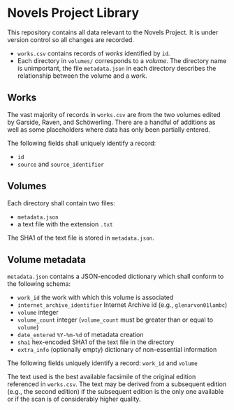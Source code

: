 # Novels Project Library

This repository contains all data relevant to the Novels Project. It is under
version control so all changes are recorded.

- `works.csv` contains records of *works* identified by `id`.
- Each directory in `volumes/` corresponds to a *volume*. The directory name is
  unimportant, the file `metadata.json` in each directory describes the
  relationship between the volume and a *work*.

## Works

The vast majority of records in `works.csv` are from the two volumes edited by
Garside, Raven, and Schöwerling. There are a handful of additions as well as
some placeholders where data has only been partially entered.

The following fields shall uniquely identify a record:

- `id`
- `source` and `source_identifier`

## Volumes

Each directory shall contain two files:

- `metadata.json`
- a text file with the extension `.txt`

The SHA1 of the text file is stored in `metadata.json`.

## Volume metadata

`metadata.json` contains a JSON-encoded dictionary which shall conform to the
following schema:

- `work_id` the work with which this volume is associated
- `internet_archive_identifier` Internet Archive id (e.g., `glenarvon01lambc`)
- `volume` integer
- `volume_count` integer (`volume_count` must be greater than or equal to `volume`)
- `date_entered` `%Y-%m-%d` of metadata creation
- `sha1` hex-encoded SHA1 of the text file in the directory
- `extra_info` (optionally empty) dictionary of non-essential information

The following fields uniquely identify a record: `work_id` and `volume`

The text used is the best available facsimile of the original edition
referenced in `works.csv`. The text may be derived from a subsequent edition
(e.g., the second edition) if the subsequent edition is the only one available
or if the scan is of considerably higher quality.
